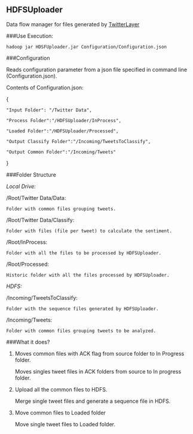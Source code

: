 ## HDFSUploader

Data flow manager for files generated by [TwitterLayer](https://github.com/MovieTrender/TwitterLayer "TwitterLayer")

###Use
Execution:
	
    hadoop jar HDSFUploader.jar Configuration/Configuration.json

###Configuration

Reads configuration parameter from a json file specified in command line (Configuration.json).

Contents of Configuration.json:

{

	"Input Folder": "/Twitter Data",
    
	"Process Folder":"/HDFSUploader/InProcess",
    
	"Loaded Folder":"/HDFSUploader/Processed",
    
	"Output Classify Folder":"/Incoming/TweetsToClassify",
    
	"Output Common Folder":"/Incoming/Tweets"
    
}
	
###Folder Structure

_Local Drive:_

/Root/Twitter Data/Data:

	Folder with common files grouping tweets.

/Root/Twitter Data/Classify:

	Folder with files (file per tweet) to calculate the sentiment.

/Root/InProcess:

	Folder with all the files to be processed by HDFSUploader.

/Root/Processed:

	Historic folder with all the files processed by HDFSUploader.
    
_HDFS:_

/Incoming/TweetsToClassify:
	
    Folder with the sequence files generated by HDFSUploader.

/Incoming/Tweets:

	Folder with common files grouping tweets to be analyzed.
    

###What it does?

1. Moves common files with ACK flag from source folder to In Progress folder.
   
   Moves singles tweet files in ACK folders from source to In progress folder.
   
2. Upload all the common files to HDFS.
   
   Merge single tweet files and generate a sequence file in HDFS.
   
3. Move common files to Loaded folder
   
   Move single tweet files to Loaded folder.
   
   
   
   
   
   





